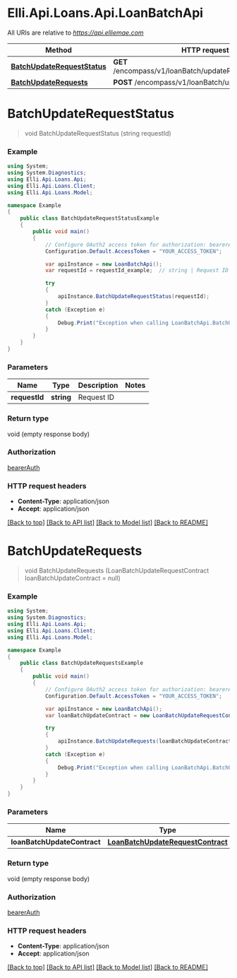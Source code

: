# Elli.Api.Loans.Api.LoanBatchApi

All URIs are relative to *https://api.elliemae.com*

Method | HTTP request | Description
------------- | ------------- | -------------
[**BatchUpdateRequestStatus**](LoanBatchApi.md#batchupdaterequeststatus) | **GET** /encompass/v1/loanBatch/updateRequests/{requestId} | 
[**BatchUpdateRequests**](LoanBatchApi.md#batchupdaterequests) | **POST** /encompass/v1/loanBatch/updateRequests | 


<a name="batchupdaterequeststatus"></a>
# **BatchUpdateRequestStatus**
> void BatchUpdateRequestStatus (string requestId)



### Example
```csharp
using System;
using System.Diagnostics;
using Elli.Api.Loans.Api;
using Elli.Api.Loans.Client;
using Elli.Api.Loans.Model;

namespace Example
{
    public class BatchUpdateRequestStatusExample
    {
        public void main()
        {
            // Configure OAuth2 access token for authorization: bearerAuth
            Configuration.Default.AccessToken = "YOUR_ACCESS_TOKEN";

            var apiInstance = new LoanBatchApi();
            var requestId = requestId_example;  // string | Request ID

            try
            {
                apiInstance.BatchUpdateRequestStatus(requestId);
            }
            catch (Exception e)
            {
                Debug.Print("Exception when calling LoanBatchApi.BatchUpdateRequestStatus: " + e.Message );
            }
        }
    }
}
```

### Parameters

Name | Type | Description  | Notes
------------- | ------------- | ------------- | -------------
 **requestId** | **string**| Request ID | 

### Return type

void (empty response body)

### Authorization

[bearerAuth](../README.md#bearerAuth)

### HTTP request headers

 - **Content-Type**: application/json
 - **Accept**: application/json

[[Back to top]](#) [[Back to API list]](../README.md#documentation-for-api-endpoints) [[Back to Model list]](../README.md#documentation-for-models) [[Back to README]](../README.md)

<a name="batchupdaterequests"></a>
# **BatchUpdateRequests**
> void BatchUpdateRequests (LoanBatchUpdateRequestContract loanBatchUpdateContract = null)



### Example
```csharp
using System;
using System.Diagnostics;
using Elli.Api.Loans.Api;
using Elli.Api.Loans.Client;
using Elli.Api.Loans.Model;

namespace Example
{
    public class BatchUpdateRequestsExample
    {
        public void main()
        {
            // Configure OAuth2 access token for authorization: bearerAuth
            Configuration.Default.AccessToken = "YOUR_ACCESS_TOKEN";

            var apiInstance = new LoanBatchApi();
            var loanBatchUpdateContract = new LoanBatchUpdateRequestContract(); // LoanBatchUpdateRequestContract |  (optional) 

            try
            {
                apiInstance.BatchUpdateRequests(loanBatchUpdateContract);
            }
            catch (Exception e)
            {
                Debug.Print("Exception when calling LoanBatchApi.BatchUpdateRequests: " + e.Message );
            }
        }
    }
}
```

### Parameters

Name | Type | Description  | Notes
------------- | ------------- | ------------- | -------------
 **loanBatchUpdateContract** | [**LoanBatchUpdateRequestContract**](LoanBatchUpdateRequestContract.md)|  | [optional] 

### Return type

void (empty response body)

### Authorization

[bearerAuth](../README.md#bearerAuth)

### HTTP request headers

 - **Content-Type**: application/json
 - **Accept**: application/json

[[Back to top]](#) [[Back to API list]](../README.md#documentation-for-api-endpoints) [[Back to Model list]](../README.md#documentation-for-models) [[Back to README]](../README.md)

